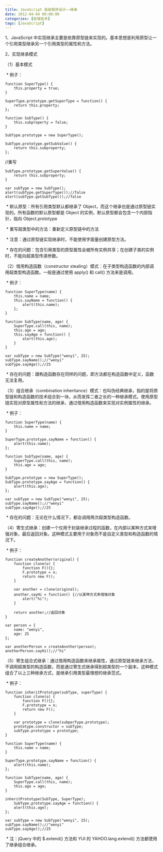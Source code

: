 ```yaml
---
title: JavaScript 高级程序设计——继承
date: 2012-04-04 00:00:00
categories: [前端技术]
tags: [JavaScript]
---
```


1、JavaScript
中实现继承主要是依靠原型链来实现的。基本思想是利用原型让一个引用类型继承另一个引用类型的属性和方法。


2、实现继承模式

（1）基本模式

 \* 例子：
```
function SuperType() {
	this.property = true;
}

SuperType.prototype.getSuperType = function() {
	return this.property;
};

function SubType() {
	this.subproperty = false;
}

SubType.prototype = new SuperType();

SubType.prototype.getSubValue() {
	return this.subproperty;
};
```

//重写
```
SubType.prototype.getSuperValue() {
	return this.subproperty; 
}

var subType = new SubType();
alert(subType.getSuperType());//false
alert(subType.getSubType());//false
```

 \* 默认原型：所有引用类型默认都继承了
Object，而这个继承也是通过原型链实现的。所有函数的默认原型都是 Object
的实例，默认原型都会包含一个内部指针，指向 Object.prototype

 \* 重写超类型中的方法：重新定义原型链中的方法

 \* 注意：通过原型链实现继承时，不能使用字面量创建原型方法。

 \*
存在的问题：包含引用类型的原型属性会被所有实例共享；在创建子类的实例时，不能向超类型传递参数。


（2）借用构造函数（constructor
stealing）模式：在子类型构造函数的内部调用超类型构造函数。一般是通过使用
apply() 和 call() 方法来是调用。

 \* 例子：
```
function SuperType(name) {
	this.name = name;
	this.sayName = function() {
		alert(this.name);
	};
}

function SubType(name, age) {
	SuperType.call(this, name);
	this.age = age;
	this.sayAge = function() {
		alert(this.age);
	}
}

var subType = new SubType("wenyi", 25);
subType.sayName();//"wenyi"
subType.sayAge();//25
```

 \*
存在的问题：跟构造函数存在同样的问题，即方法都在构造函数中定义，函数无法复用。


（3）组合继承（combination
inheritance）模式：也叫伪经典继承，指的是将原型链和构造函数的技术组合到一块，从而发挥二者之长的一种继承模式。使用原型琏实现对原型属性和方法的继承，通过借用构造函数来实现对实例属性的继承。

 \* 例子：
```
function SuperType(name) {
	this.name = name;
}

SuperType.prototype.sayName = function() {
	alert(this.name);
};

function SubType(name, age) {
	SuperType.call(this, name);
	this.age = age;
}

SubType.prototype = new SuperType();
SubType.prototype.sayAge = function() {
	alert(this.age);
};

var subType = new SubType("wenyi", 25);
subType.sayName();//"wenyi"
subType.sayAge();//25
```

 \* 存在的问题：无论在什么情况下，都会调用两次超类型构造函数。


（4）寄生式继承：创建一个仅用于封装继承过程的函数，在内部以某种方式来增强对象，最后返回对象。这种模式主要用于对象而不是自定义类型和构造函数的情况下。

 \* 例子：
```
function createAnother(original) {
	function clone(o) {
		function F(){};
		F.prototype = o;
		return new F();
	}
	
	var another = clone(original);
	another.sayHi = function() {//以某种方式来增强对象
		alert("hi");
	}

	return another;//返回对象
}

var person = {
	name: "wenyi",
	age: 25
};

var anotherPerson = createAnother(person);
anotherPerson.sayHi();//"hi"
```

（5）寄生组合式继承：通过借用构造函数来继承属性，通过原型链来继承方法，不调用超类型的构造函数，而是通过寄生式继承得到超类型的一个副本。这种模式组合了以上三种继承方式，是继承引用类型最理想的继承范式。

 \* 例子：
```
function inheritPrototype(subType, superType) {
	function clone(o) {
		function F(){};
		F.prototype = o;
		return new F();
	}
	
	var prototype = clone(subperType.prototype);
	prototype.constructor = subType;
	subType.prototype = prototype;
}

function SuperType(name) {
	this.name = name;
}

SuperType.prototype.sayName = function() {
	alert(this.name);
};

function SubType(name, age) {
	SuperType.call(this, name);
	this.age = age;
}

inheritPrototype(SubType, SuperType);
	SubType.prototype.sayAge = function() {
	alert(this.age);
};

var subType = new SubType("wenyi", 25);
subType.sayName();//"wenyi"
subType.sayAge();//25
```

 \* 注：jQuery 中的 $.extend() 方法和 YUI 的 YAHOO.lang.extend()
方法都使用了继承组合继承。
